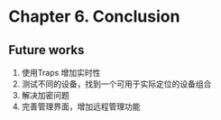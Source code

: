 # Chapter 6. Conclusion

## Future works

1. 使用Traps 增加实时性
2. 测试不同的设备，找到一个可用于实际定位的设备组合
3. 解决加密问题
4. 完善管理界面，增加远程管理功能
